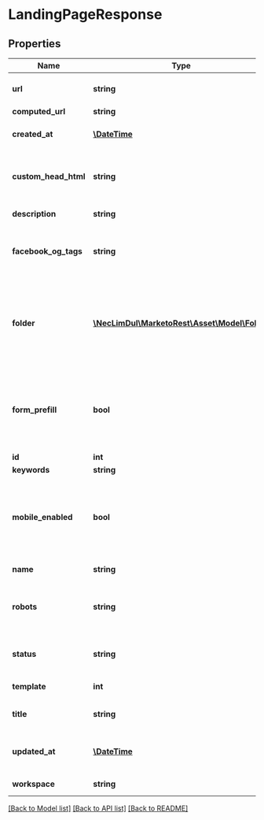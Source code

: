 # LandingPageResponse

## Properties
Name | Type | Description | Notes
------------ | ------------- | ------------- | -------------
**url** | **string** | Url of the asset in the Marketo UI | [optional] 
**computed_url** | **string** |  | [optional] 
**created_at** | [**\DateTime**](\DateTime.md) | Datetime the asset was created | [optional] 
**custom_head_html** | **string** | Any custom HTML to embed in the &lt;head&gt; tag of the page | 
**description** | **string** | Description of the asset | [optional] 
**facebook_og_tags** | **string** | Any OpenGraph meta tags to apply to the page | 
**folder** | [**\NecLimDul\MarketoRest\Asset\Model\Folder**](Folder.md) | JSON representation of parent folder, with members &#39;id&#39;, and &#39;type&#39; which may be &#39;Folder&#39; or &#39;Program&#39; | [optional] 
**form_prefill** | **bool** | Boolean to toggle whether forms embedded in the page will prefill.  Default false | [optional] 
**id** | **int** | Id of the asset | [optional] 
**keywords** | **string** |  | [optional] 
**mobile_enabled** | **bool** | Whether the page has mobile viewing enabled.  Free-form pages only.  Default false | [optional] 
**name** | **string** | Name of the asset | [optional] 
**robots** | **string** | Robots directives to apply to the pages meta tags | 
**status** | **string** | Status filter for draft or approved versions | [optional] 
**template** | **int** | Id of the template used | [optional] 
**title** | **string** | Title element of the landing page | 
**updated_at** | [**\DateTime**](\DateTime.md) | Datetime the asset was most recently updated | [optional] 
**workspace** | **string** | Name of the workspace | [optional] 

[[Back to Model list]](../README.md#documentation-for-models) [[Back to API list]](../README.md#documentation-for-api-endpoints) [[Back to README]](../README.md)


